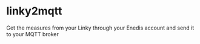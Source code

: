 # linky2mqtt
Get the measures from your Linky through your Enedis account and send it to your MQTT broker 
